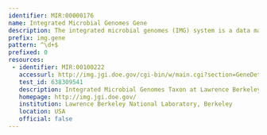 ```yaml
---
identifier: MIR:00000176
name: Integrated Microbial Genomes Gene
description: The integrated microbial genomes (IMG) system is a data management, analysis and annotation platform for all publicly available genomes. IMG contains both draft and complete JGI (DoE Joint Genome Institute) microbial genomes integrated with all other publicly available genomes from all three domains of life, together with a large number of plasmids and viruses. This datatype refers to gene information.
prefix: img.gene
pattern: ^\d+$
prefixed: 0
resources:
 - identifier: MIR:00100222
   accessurl: http://img.jgi.doe.gov/cgi-bin/w/main.cgi?section=GeneDetail&gene_oid=${id}
   test_id: 638309541
   description: Integrated Microbial Genomes Taxon at Lawrence Berkeley National Laboratory
   homepage: http://img.jgi.doe.gov/
   institution: Lawrence Berkeley National Laboratory, Berkeley
   location: USA
   official: false
---
```

